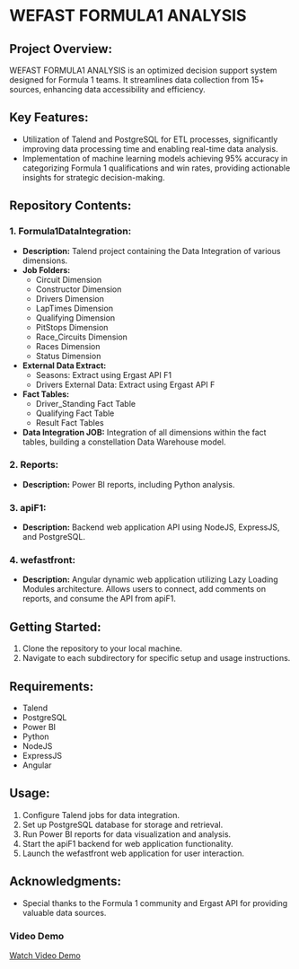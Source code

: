 # WEFAST FORMULA1 ANALYSIS

## Project Overview:
WEFAST FORMULA1 ANALYSIS is an optimized decision support system designed for Formula 1 teams. It streamlines data collection from 15+ sources, enhancing data accessibility and efficiency.

## Key Features:
- Utilization of Talend and PostgreSQL for ETL processes, significantly improving data processing time and enabling real-time data analysis.
- Implementation of machine learning models achieving 95% accuracy in categorizing Formula 1 qualifications and win rates, providing actionable insights for strategic decision-making.

## Repository Contents:

### 1. Formula1DataIntegration:
- **Description:** Talend project containing the Data Integration of various dimensions.
- **Job Folders:**
  - Circuit Dimension
  - Constructor Dimension
  - Drivers Dimension
  - LapTimes Dimension
  - Qualifying Dimension
  - PitStops Dimension
  - Race_Circuits Dimension
  - Races Dimension
  - Status Dimension
- **External Data Extract:**
  - Seasons: Extract using Ergast API F1
  - Drivers External Data: Extract using Ergast API F
- **Fact Tables:**
  - Driver_Standing Fact Table
  - Qualifying Fact Table
  - Result Fact Tables
- **Data Integration JOB:** Integration of all dimensions within the fact tables, building a constellation Data Warehouse model.

### 2. Reports:
- **Description:** Power BI reports, including Python analysis.

### 3. apiF1:
- **Description:** Backend web application API using NodeJS, ExpressJS, and PostgreSQL.

### 4. wefastfront:
- **Description:** Angular dynamic web application utilizing Lazy Loading Modules architecture. Allows users to connect, add comments on reports, and consume the API from apiF1.

## Getting Started:
1. Clone the repository to your local machine.
2. Navigate to each subdirectory for specific setup and usage instructions.

## Requirements:
- Talend
- PostgreSQL
- Power BI
- Python
- NodeJS
- ExpressJS
- Angular

## Usage:
1. Configure Talend jobs for data integration.
2. Set up PostgreSQL database for storage and retrieval.
3. Run Power BI reports for data visualization and analysis.
4. Start the apiF1 backend for web application functionality.
5. Launch the wefastfront web application for user interaction.

## Acknowledgments:
- Special thanks to the Formula 1 community and Ergast API for providing valuable data sources.

### Video Demo

[Watch Video Demo](https://dms.licdn.com/playlist/vid/C4E05AQFkgJjzL7-WrA/mp4-640p-30fp-crf28/0/1656177279026?e=1710529200&v=beta&t=3Fp96B8eHhEA4mGBCSOhGq8LdnF_-fUizcWPfKPgg_M)
